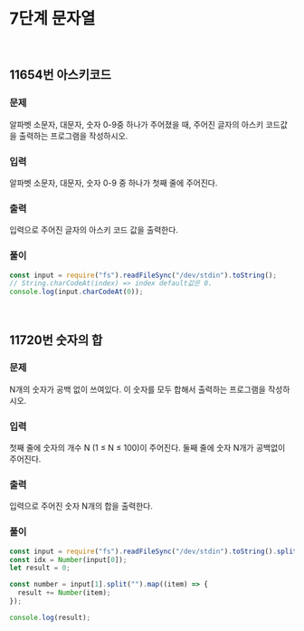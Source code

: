 # 7단계 문자열

<br>

## 11654번 아스키코드

### 문제

알파벳 소문자, 대문자, 숫자 0-9중 하나가 주어졌을 때, 주어진 글자의 아스키 코드값을 출력하는 프로그램을 작성하시오.

### 입력

알파벳 소문자, 대문자, 숫자 0-9 중 하나가 첫째 줄에 주어진다.

### 출력

입력으로 주어진 글자의 아스키 코드 값을 출력한다.

### 풀이

```js
const input = require("fs").readFileSync("/dev/stdin").toString();
// String.charCodeAt(index) => index default값은 0.
console.log(input.charCodeAt(0));
```

<br>

## 11720번 숫자의 합

### 문제

N개의 숫자가 공백 없이 쓰여있다. 이 숫자를 모두 합해서 출력하는 프로그램을 작성하시오.

### 입력

첫째 줄에 숫자의 개수 N (1 ≤ N ≤ 100)이 주어진다. 둘째 줄에 숫자 N개가 공백없이 주어진다.

### 출력

입력으로 주어진 숫자 N개의 합을 출력한다.

### 풀이

```js
const input = require("fs").readFileSync("/dev/stdin").toString().split("\n");
const idx = Number(input[0]);
let result = 0;

const number = input[1].split("").map((item) => {
  result += Number(item);
});

console.log(result);
```
